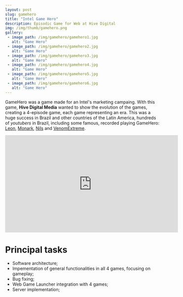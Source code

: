 ```yaml
---
layout: post
slug: gamehero
title: "Intel Game Hero"
description: Episodic Game for Web at Hive Digital
img: /img/thumb/gamehero.png
gallery:
 - image_path: /img/gamehero/gamehero1.jpg
   alt: "Game Hero"
 - image_path: /img/gamehero/gamehero2.jpg
   alt: "Game Hero"
 - image_path: /img/gamehero/gamehero3.jpg
   alt: "Game Hero"
 - image_path: /img/gamehero/gamehero4.jpg
   alt: "Game Hero"
 - image_path: /img/gamehero/gamehero5.jpg
   alt: "Game Hero"
 - image_path: /img/gamehero/gamehero6.jpg
   alt: "Game Hero"
---
```



GameHero was a game made for an Intel's marketing campaing. With this game, **Hive Digital Media** wanted to show the evolution of the games, creating a 4-episode game, each game representing an era. This was a huge success in Brazil and other countries of the Latin America, hundreds of *youtubers* in Brazil, including some famous, recorded playing GameHero: [Leon](https://www.youtube.com/watch?v=b0J1PVCaeoc), [Monark](https://www.youtube.com/watch?v=Lp7b0rmmvAM), [Nils](https://www.youtube.com/watch?v=h3pREAnDWq0) and [VenomExtreme](https://www.youtube.com/watch?v=lhEpnCxC_kE).

<p style="text-align:center"><iframe width="560" height="315" src="https://www.youtube.com/embed/SadLDd4nEzE" frameborder="0" allowfullscreen></iframe></p>

# Principal tasks

- Software architecture;
- Impementation of general functionalities in all 4 games, focusing on gameplay;
- Bug fixing;
- Web Game Launcher integration with 4 games;
- Server implementation;
